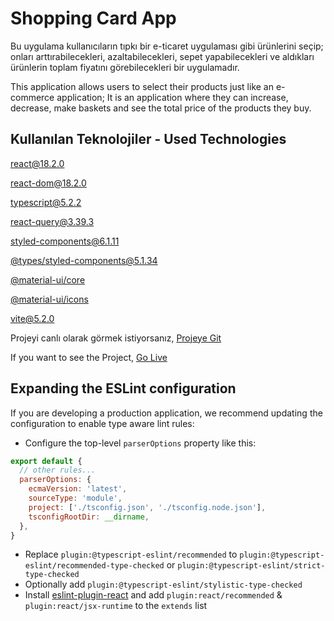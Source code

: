
# Shopping Card App

Bu uygulama kullanıcıların tıpkı bir e-ticaret uygulaması gibi ürünlerini seçip; onları arttırabilecekleri, azaltabilecekleri, sepet yapabilecekleri ve aldıkları ürünlerin toplam fiyatını görebilecekleri bir uygulamadır.

This application allows users to select their products just like an e-commerce application; It is an application where they can increase, decrease, make baskets and see the total price of the products they buy.

## Kullanılan Teknolojiler - Used Technologies

[react@18.2.0](https://react.dev/)

[react-dom@18.2.0](https://legacy.reactjs.org/docs/react-dom.html)

[typescript@5.2.2](https://www.typescriptlang.org/)

[react-query@3.39.3](https://tanstack.com/query/latest/docs/framework/react/overview)

[styled-components@6.1.11](https://styled-components.com/docs)

[@types/styled-components@5.1.34](https://styled-components.com/docs/faqs)

[@material-ui/core](https://www.npmjs.com/package/@material-ui/core)

[@material-ui/icons](https://v4.mui.com/components/material-icons/)

[vite@5.2.0](https://vitejs.dev/guide/)



Projeyi canlı olarak görmek istiyorsanız, [Projeye Git](https://shopping-card-app-five.vercel.app/)


If you want to see the Project, [Go Live](https://shopping-card-app-five.vercel.app/)



## Expanding the ESLint configuration

If you are developing a production application, we recommend updating the configuration to enable type aware lint rules:

- Configure the top-level `parserOptions` property like this:

```js
export default {
  // other rules...
  parserOptions: {
    ecmaVersion: 'latest',
    sourceType: 'module',
    project: ['./tsconfig.json', './tsconfig.node.json'],
    tsconfigRootDir: __dirname,
  },
}
```

- Replace `plugin:@typescript-eslint/recommended` to `plugin:@typescript-eslint/recommended-type-checked` or `plugin:@typescript-eslint/strict-type-checked`
- Optionally add `plugin:@typescript-eslint/stylistic-type-checked`
- Install [eslint-plugin-react](https://github.com/jsx-eslint/eslint-plugin-react) and add `plugin:react/recommended` & `plugin:react/jsx-runtime` to the `extends` list
